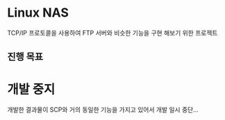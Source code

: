 # Linux NAS

TCP/IP 프로토콜을 사용하여 FTP 서버와 비슷한 기능을 구현 해보기 위한 프로젝트

## 진행 목표

# 개발 중지

개발한 결과물이 SCP와 거의 동일한 기능을 가지고 있어서 개발 일시 중단...
